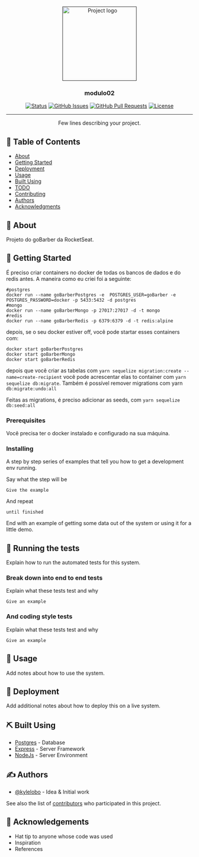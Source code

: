 <p align="center">
  <a href="" rel="noopener">
 <img width=200px height=200px src="https://i.imgur.com/6wj0hh6.jpg" alt="Project logo"></a>
</p>

<h3 align="center">modulo02</h3>

<div align="center">

[![Status](https://img.shields.io/badge/status-active-success.svg)]()
[![GitHub Issues](https://img.shields.io/github/issues/kylelobo/The-Documentation-Compendium.svg)](https://github.com/kylelobo/The-Documentation-Compendium/issues)
[![GitHub Pull Requests](https://img.shields.io/github/issues-pr/kylelobo/The-Documentation-Compendium.svg)](https://github.com/kylelobo/The-Documentation-Compendium/pulls)
[![License](https://img.shields.io/badge/license-MIT-blue.svg)](/LICENSE)

</div>

---

<p align="center"> Few lines describing your project.
    <br>
</p>

## 📝 Table of Contents

- [About](#about)
- [Getting Started](#getting_started)
- [Deployment](#deployment)
- [Usage](#usage)
- [Built Using](#built_using)
- [TODO](../TODO.md)
- [Contributing](../CONTRIBUTING.md)
- [Authors](#authors)
- [Acknowledgments](#acknowledgement)

## 🧐 About <a name = "about"></a>

Projeto do goBarber da RocketSeat.

## 🏁 Getting Started <a name = "getting_started"></a>

É preciso criar containers no docker de todas os bancos de dados e do redis antes.
A maneira como eu criei foi a seguinte:

```
#postgres
docker run --name goBarberPostgres -e  POSTGRES_USER=goBarber -e POSTGRES_PASSWORD=docker -p 5433:5432 -d postgres
#mongo
docker run --name goBarberMongo -p 27017:27017 -d -t mongo
#redis
docker run --name goBarberRedis -p 6379:6379 -d -t redis:alpine
```

depois, se o seu docker estiver off, você pode startar esses containers com:

```
docker start goBarberPostgres
docker start goBarberMongo
docker start goBarberRedis
```

depois que você criar as tabelas com `yarn sequelize migration:create --name=create-recipient` você pode acrescentar elas to container com `yarn sequelize db:migrate`. Também é possível remover migrations com yarn `db:migrate:undo:all`

Feitas as migrations, é preciso adicionar as seeds, com `yarn sequelize db:seed:all`


### Prerequisites

Você precisa ter o docker instalado e configurado na sua máquina.

### Installing

A step by step series of examples that tell you how to get a development env running.

Say what the step will be

```
Give the example
```

And repeat

```
until finished
```

End with an example of getting some data out of the system or using it for a little demo.

## 🔧 Running the tests <a name = "tests"></a>

Explain how to run the automated tests for this system.

### Break down into end to end tests

Explain what these tests test and why

```
Give an example
```

### And coding style tests

Explain what these tests test and why

```
Give an example
```

## 🎈 Usage <a name="usage"></a>

Add notes about how to use the system.

## 🚀 Deployment <a name = "deployment"></a>

Add additional notes about how to deploy this on a live system.

## ⛏️ Built Using <a name = "built_using"></a>

- [Postgres](https://www.postgresql.org) - Database
- [Express](https://expressjs.com/) - Server Framework
- [NodeJs](https://nodejs.org/en/) - Server Environment

## ✍️ Authors <a name = "authors"></a>

- [@kylelobo](https://github.com/kylelobo) - Idea & Initial work

See also the list of [contributors](https://github.com/kylelobo/The-Documentation-Compendium/contributors) who participated in this project.

## 🎉 Acknowledgements <a name = "acknowledgement"></a>

- Hat tip to anyone whose code was used
- Inspiration
- References
